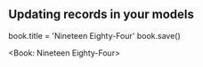 ## Updating records in your models

book.title = 'Nineteen Eighty-Four'
book.save()

<Book: Nineteen Eighty-Four>